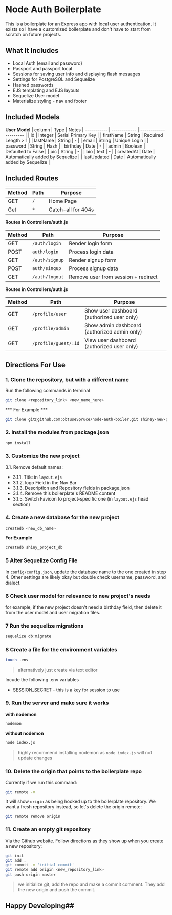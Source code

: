 # Node Auth Boilerplate

This is a boilerplate for an Express app with local user authentication.
It exists so I have a customized boilerplate and don't have to start from scratch on future projects.

## What It Includes

* Local Auth (email and password)
* Passport and passport local
* Sessions for saving user info and displaying flash messages
* Settings for PostgreSQL and Sequelize
* Hashed passwords
* EJS templating and EJS layouts
* Sequelize User model
* Materialize styling - nav and footer

## Included Models

**User Model**
| column | Type | Notes
| ----------- | ------------ | --------------------- |
| id | Integer | Serial Primary Key |
| firstName | String | Required Length > 1 |
| lastName | String | - |
| email | String | Unique Login |
| password | String | Hash |
| birthday | Date | - |
| admin | Boolean | Defaulted to False |
| pic | String | - |
| bio | text | - |
| createdAt | Date | Automatically added by Sequelize |
| lastUpdated | Date | Automatically added by Sequelize |


## Included Routes

| Method | Path | Purpose |
| --------- | -------------------------| -------------------------|
| GET | `/` | Home Page |
| Get | `*` | Catch-all for 404s |

**Routes in Controllers/auth.js**

| Method | Path | Purpose |
| --------- | -------------------------| -------------------------|
| GET | `/auth/login` | Render login form |
| POST | `auth/login` | Process login data |
| GET | `/auth/signup` | Render signup form |
| POST | `auth/singup` | Process signup data |
| GET | `/auth/logout` | Remove user from session + redirect |

**Routes in Controllers/auth.js**

| Method | Path | Purpose |
| --------- | -------------------------| -------------------------|
| GET | `/profile/user` | Show user dashboard (authorized user only) |
| GET | `/profile/admin` | Show admin dashboard (authorized admin only) |
| GET | `/profile/guest/:id` | View user dashboard (authorized user only) |

## Directions For Use

### 1. Clone the repository, but with a different name

Run the following commands in terminal

```sh
git clone <repository_link> <new_name_here>
```
*** For Example ***
```sh
git clone git@github.com:obtuseSpruce/node-auth-boiler.git shiney-new-project
```

### 2. Install the modules from package.json

```sh
npm install
```
### 3. Customize the new project

3.1. Remove default names:
   * 3.1.1. Title in `layout.ejs`
   * 3.1.2. logo Field in the Nav Bar
   * 3.1.3. Description and Repository fields in package.json
   * 3.1.4. Remove this boilerplate's README content
   * 3.1.5. Switch Favicon to project-specific one (in `layout.ejs` head section)
   
### 4. Create a new database for the new project

 ```sh
 createdb <new_db_name>
 ```
 **For Example**
 ```sh
 createdb shiny_project_db
 ```
### 5 Alter Sequelize Config File

In `config/config.json`, update the database name to the one created in step 4. Other settings are likely okay but double check username, password, and dialect.

### 6 Check user model for relevance to new project's needs

for example, if the new project doesn't need a birthday field, then delete it from the user model and user migration files.

### 7 Run the sequelize migrations
```sh
sequelize db:migrate
```

### 8 Create a file for the environment variables
```sh
touch .env
```

>alternatively just create via text editor

Incude the following .env variables

* SESSION_SECRET - this is a key for session to use

### 9. Run the server and make sure it works

**with nodemon**
```sh
nodemon
```
**without nodemon**
```sh
node index.js
```
>highly recommend installing nodemon as `node index.js` will not update changes

### 10. Delete the origin that points to the boilerplate repo

Currently if we run this command:

```sh
git remote -v
```

It will show `origin` as being hooked up to the boilerplate repository. We want a fresh repository instead, so let's delete the origin remote:

```sh
git remote remove origin
```

### 11. Create an empty git repository

Via the Github website. Follow directions as they show up when you create a new repository:

```sh
git init
git add .
git commit -m 'initial commit'
git remote add origin <new_repository_link>
git push origin master
```
>we initialize git, add the repo and make a commit comment. They add the new origin and push the commit.

## Happy Developing##

